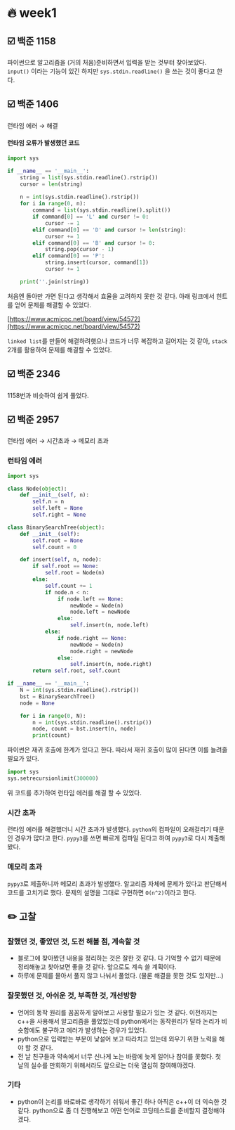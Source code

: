 # :fire: week1

## :ballot_box_with_check: 백준 1158

파이썬으로 알고리즘을 (거의 처음)준비하면서 입력을 받는 것부터 찾아보았다. `input()` 이라는 기능이 있긴 하지만 `sys.stdin.readline()` 을 쓰는 것이 좋다고 한다.

## :ballot_box_with_check: 백준 1406

런타임 에러 →  해결

#### 런타임 오류가 발생했던 코드

```python
import sys

if __name__ == '__main__':
    string = list(sys.stdin.readline().rstrip())
    cursor = len(string)
    
    n = int(sys.stdin.readline().rstrip())
    for i in range(0, n):
        command = list(sys.stdin.readline().split())
        if command[0] == 'L' and cursor != 0:
            cursor -= 1
        elif command[0] == 'D' and cursor != len(string):
            cursor += 1
        elif command[0] == 'B' and cursor != 0:
            string.pop(cursor - 1)
        elif command[0] == 'P':
            string.insert(cursor, command[1])
            cursor += 1

    print(''.join(string))
```

처음엔 돌아만 가면 된다고 생각해서 효율을 고려하지 못한 것 같다. 아래 링크에서 힌트를 얻어 문제를 해결할 수 있었다.

[https://www.acmicpc.net/board/view/54572﻿](https://www.acmicpc.net/board/view/54572)

`linked list`를 만들어 해결하려햇으나 코드가 너무 복잡하고 길어지는 것 같아, `stack `2개를 활용하여 문제를 해결할 수 있었다.

## :ballot_box_with_check: 백준 2346

1158번과 비슷하여 쉽게 풀었다.

## :ballot_box_with_check: 백준 2957

런타임 에러 → 시간초과 → 메모리 초과

### 런타임 에러

```python
import sys

class Node(object):
    def __init__(self, n):
        self.n = n
        self.left = None
        self.right = None

class BinarySearchTree(object):
    def __init__(self):
        self.root = None
        self.count = 0

    def insert(self, n, node):
        if self.root == None:
            self.root = Node(n)
        else:
            self.count += 1
            if node.n < n:
                if node.left == None:
                    newNode = Node(n)
                    node.left = newNode           
                else:
                    self.insert(n, node.left)
            else:
                if node.right == None:
                    newNode = Node(n)
                    node.right = newNode  
                else:
                    self.insert(n, node.right)
        return self.root, self.count

if __name__ == '__main__':
    N = int(sys.stdin.readline().rstrip())
    bst = BinarySearchTree()
    node = None

    for i in range(0, N):
        n = int(sys.stdin.readline().rstrip())
        node, count = bst.insert(n, node)
        print(count)
```

파이썬은 재귀 호출에 한계가 있다고 한다. 따라서 재귀 호출이 많이 된다면 이를 늘려줄 필요가 있다.

```python
import sys
sys.setrecursionlimit(300000)
```

위 코드를 추가하여 런타임 에러를 해결 할 수 있었다.

### 시간 초과

런타임 에러를 해결했더니 시간 초과가 발생했다. `python`의 컴파일이 오래걸리기 때문인 경우가 많다고 한다. `pypy3`를 쓰면 빠르게 컴파일 된다고 하여 `pypy3`로 다시 제출해봤다.

### 메모리 초과

`pypy3`로 제출하니까 메모리 초과가 발생했다. 알고리즘 자체에 문제가 있다고 판단해서 코드를 고치기로 했다. 문제의 설명을 그대로 구현하면 `O(n^2)`이라고 한다.



## :pencil2: 고찰

### 잘했던 것, 좋았던 것, 도전 해볼 점, 계속할 것

* 블로그에 찾아봤던 내용을 정리하는 것은 잘한 것 같다. 다 기억할 수 없기 때문에 정리해놓고 찾아보면 좋을 것 같다. 앞으로도 계속 쓸 계획이다.
* 하루에 문제를 몰아서 풀지 않고 나눠서 풀었다. (물론 해결을 못한 것도 있지만...)

### 잘못했던 것, 아쉬운 것, 부족한 것, 개선방향

* 언어의 동작 원리를 꼼꼼하게 알아보고 사용할 필요가 있는 것 같다. 이전까지는 c++을 사용해서 알고리즘을 풀었었는데 python에서는 동작원리가 달라 논리가 비슷함에도 불구하고 에러가 발생하는 경우가 있었다.
* python으로 입력받는 부분이 낯설어 보고 따라치고 있는데 외우기 위한 노력을 해야 할 것 같다.
* 전 날 친구들과 약속에서 너무 신나게 노는 바람에 늦게 일어나 참여를 못했다. 첫 날의 실수를 만회하기 위해서라도 앞으로는 더욱 열심히 참여해야겠다.

### 기타

* python이 논리를 바로바로 생각하기 쉬워서 좋긴 하나 아직은 c++이 더 익숙한 것 같다. python으로 좀 더 진행해보고 어떤 언어로 코딩테스트를 준비할지 결정해야겠다.